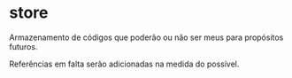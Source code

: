 # store

Armazenamento de códigos que poderão ou não ser meus para propósitos futuros.

Referências em falta serão adicionadas na medida do possível.
